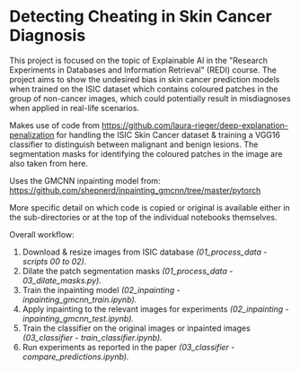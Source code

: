 # Detecting Cheating in Skin Cancer Diagnosis
This project is focused on the topic of Explainable AI in the "Research Experiments in Databases and Information Retrieval" (REDI) course. The project aims to show the undesired bias in skin cancer prediction models when trained on the ISIC dataset which contains coloured patches in the group of non-cancer images, which could potentially result in misdiagnoses when applied in real-life scenarios.

Makes use of code from https://github.com/laura-rieger/deep-explanation-penalization for handling the ISIC Skin Cancer dataset & training a VGG16 classifier to distinguish between malignant and benign lesions. The segmentation masks for identifying the coloured patches in the image are also taken from here.

Uses the GMCNN inpainting model from: https://github.com/shepnerd/inpainting_gmcnn/tree/master/pytorch

More specific detail on which code is copied or original is available either in the sub-directories or at the top of the individual notebooks themselves.

Overall workflow:

1. Download & resize images from ISIC database                      *(01_process_data - scripts 00 to 02).*
2. Dilate the patch segmentation masks                              *(01_process_data - 03_dilate_masks.py).*
3. Train the inpainting model                                       *(02_inpainting - inpainting_gmcnn_train.ipynb).*
4. Apply inpainting to the relevant images for experiments          *(02_inpainting - inpainting_gmcnn_test.ipynb).*
5. Train the classifier on the original images or inpainted images  *(03_classifier - train_classifier.ipynb).*
6. Run experiments as reported in the paper                         *(03_classifier - compare_predictions.ipynb).*
